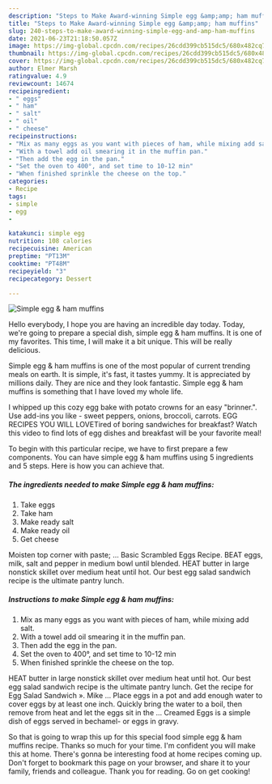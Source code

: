 ```yaml
---
description: "Steps to Make Award-winning Simple egg &amp;amp; ham muffins"
title: "Steps to Make Award-winning Simple egg &amp;amp; ham muffins"
slug: 240-steps-to-make-award-winning-simple-egg-and-amp-ham-muffins
date: 2021-06-23T21:18:50.057Z
image: https://img-global.cpcdn.com/recipes/26cdd399cb515dc5/680x482cq70/simple-egg-ham-muffins-recipe-main-photo.jpg
thumbnail: https://img-global.cpcdn.com/recipes/26cdd399cb515dc5/680x482cq70/simple-egg-ham-muffins-recipe-main-photo.jpg
cover: https://img-global.cpcdn.com/recipes/26cdd399cb515dc5/680x482cq70/simple-egg-ham-muffins-recipe-main-photo.jpg
author: Elmer Marsh
ratingvalue: 4.9
reviewcount: 14674
recipeingredient:
- " eggs"
- " ham"
- " salt"
- " oil"
- " cheese"
recipeinstructions:
- "Mix as many eggs as you want with pieces of ham, while mixing add salt."
- "With a towel add oil smearing it in the muffin pan."
- "Then add the egg in the pan."
- "Set the oven to 400°, and set time to 10-12 min"
- "When finished sprinkle the cheese on the top."
categories:
- Recipe
tags:
- simple
- egg
- 

katakunci: simple egg  
nutrition: 108 calories
recipecuisine: American
preptime: "PT13M"
cooktime: "PT48M"
recipeyield: "3"
recipecategory: Dessert

---
```



![Simple egg &amp; ham muffins](https://img-global.cpcdn.com/recipes/26cdd399cb515dc5/680x482cq70/simple-egg-ham-muffins-recipe-main-photo.jpg)

Hello everybody, I hope you are having an incredible day today. Today, we're going to prepare a special dish, simple egg &amp; ham muffins. It is one of my favorites. This time, I will make it a bit unique. This will be really delicious.

Simple egg &amp; ham muffins is one of the most popular of current trending meals on earth. It is simple, it's fast, it tastes yummy. It is appreciated by millions daily. They are nice and they look fantastic. Simple egg &amp; ham muffins is something that I have loved my whole life.

I whipped up this cozy egg bake with potato crowns for an easy &#34;brinner.&#34;. Use add-ins you like - sweet peppers, onions, broccoli, carrots. EGG RECIPES YOU WILL LOVETired of boring sandwiches for breakfast? Watch this video to find lots of egg dishes and breakfast will be your favorite meal!


To begin with this particular recipe, we have to first prepare a few components. You can have simple egg &amp; ham muffins using 5 ingredients and 5 steps. Here is how you can achieve that.

<!--inarticleads1-->

##### The ingredients needed to make Simple egg &amp; ham muffins:

1. Take  eggs
1. Take  ham
1. Make ready  salt
1. Make ready  oil
1. Get  cheese


Moisten top corner with paste; … Basic Scrambled Eggs Recipe. BEAT eggs, milk, salt and pepper in medium bowl until blended. HEAT butter in large nonstick skillet over medium heat until hot. Our best egg salad sandwich recipe is the ultimate pantry lunch. 

<!--inarticleads2-->

##### Instructions to make Simple egg &amp; ham muffins:

1. Mix as many eggs as you want with pieces of ham, while mixing add salt.
1. With a towel add oil smearing it in the muffin pan.
1. Then add the egg in the pan.
1. Set the oven to 400°, and set time to 10-12 min
1. When finished sprinkle the cheese on the top.


HEAT butter in large nonstick skillet over medium heat until hot. Our best egg salad sandwich recipe is the ultimate pantry lunch. Get the recipe for Egg Salad Sandwich ». Mike … Place eggs in a pot and add enough water to cover eggs by at least one inch. Quickly bring the water to a boil, then remove from heat and let the eggs sit in the … Creamed Eggs is a simple dish of eggs served in bechamel- or eggs in gravy. 

So that is going to wrap this up for this special food simple egg &amp; ham muffins recipe. Thanks so much for your time. I'm confident you will make this at home. There's gonna be interesting food at home recipes coming up. Don't forget to bookmark this page on your browser, and share it to your family, friends and colleague. Thank you for reading. Go on get cooking!
